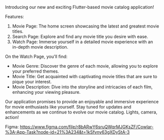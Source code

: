 Introducing our new and exciting Flutter-based movie catalog application!

Features:
1. Movie Page: The home screen showcasing the latest and greatest movie titles.
2. Search Page: Explore and find any movie title you desire with ease.
3. Watch Page: Immerse yourself in a detailed movie experience with an in-depth movie description.

On the Watch Page, you'll find:
- Movie Genre: Discover the genre of each movie, allowing you to explore your preferred themes.
- Movie Title: Get acquainted with captivating movie titles that are sure to pique your interest.
- Movie Description: Dive into the storyline and intricacies of each film, enhancing your viewing pleasure.

Our application promises to provide an enjoyable and immersive experience for movie enthusiasts like yourself. Stay tuned for updates and enhancements as we continue to evolve our movie catalog. Lights, camera, action!

Figma: 
https://www.figma.com/file/r8bARwY6sruQWqrMJGKsZF/Cowlar-%3A-App-Task?node-id=21%3A234&t=1kSfvny63gXDyStA-3
